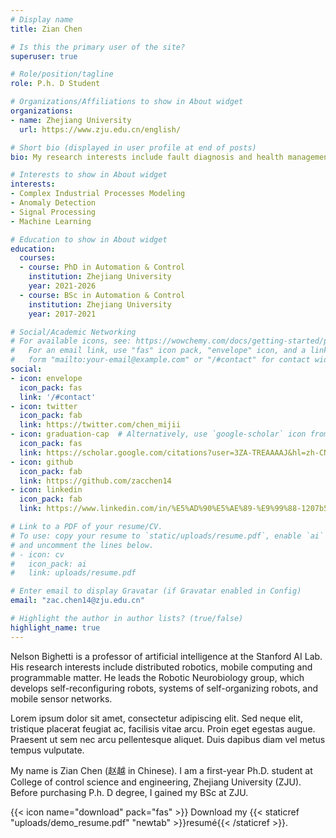 ```yaml
---
# Display name
title: Zian Chen

# Is this the primary user of the site?
superuser: true

# Role/position/tagline
role: P.h. D Student

# Organizations/Affiliations to show in About widget
organizations:
- name: Zhejiang University
  url: https://www.zju.edu.cn/english/

# Short bio (displayed in user profile at end of posts)
bio: My research interests include fault diagnosis and health management of large-scale machine.

# Interests to show in About widget
interests:
- Complex Industrial Processes Modeling
- Anomaly Detection
- Signal Processing
- Machine Learning

# Education to show in About widget
education:
  courses:
  - course: PhD in Automation & Control
    institution: Zhejiang University
    year: 2021-2026
  - course: BSc in Automation & Control
    institution: Zhejiang University
    year: 2017-2021

# Social/Academic Networking
# For available icons, see: https://wowchemy.com/docs/getting-started/page-builder/#icons
#   For an email link, use "fas" icon pack, "envelope" icon, and a link in the
#   form "mailto:your-email@example.com" or "/#contact" for contact widget.
social:
- icon: envelope
  icon_pack: fas
  link: '/#contact'
- icon: twitter
  icon_pack: fab
  link: https://twitter.com/chen_mijii
- icon: graduation-cap  # Alternatively, use `google-scholar` icon from `ai` icon pack
  icon_pack: fas
  link: https://scholar.google.com/citations?user=3ZA-TREAAAAJ&hl=zh-CN
- icon: github
  icon_pack: fab
  link: https://github.com/zacchen14
- icon: linkedin
  icon_pack: fab
  link: https://www.linkedin.com/in/%E5%AD%90%E5%AE%89-%E9%99%88-1207b5183/

# Link to a PDF of your resume/CV.
# To use: copy your resume to `static/uploads/resume.pdf`, enable `ai` icons in `params.toml`, 
# and uncomment the lines below.
# - icon: cv
#   icon_pack: ai
#   link: uploads/resume.pdf

# Enter email to display Gravatar (if Gravatar enabled in Config)
email: "zac.chen14@zju.edu.cn"

# Highlight the author in author lists? (true/false)
highlight_name: true
---
```


Nelson Bighetti is a professor of artificial intelligence at the Stanford AI Lab. His research interests include distributed robotics, mobile computing and programmable matter. He leads the Robotic Neurobiology group, which develops self-reconfiguring robots, systems of self-organizing robots, and mobile sensor networks.

Lorem ipsum dolor sit amet, consectetur adipiscing elit. Sed neque elit, tristique placerat feugiat ac, facilisis vitae arcu. Proin eget egestas augue. Praesent ut sem nec arcu pellentesque aliquet. Duis dapibus diam vel metus tempus vulputate.


My name is Zian Chen (赵越 in Chinese). I am a first-year Ph.D. student at College of control science and engineering, Zhejiang University (ZJU). Before purchasing P.h. D degree, I gained my BSc at ZJU.


{{< icon name="download" pack="fas" >}} Download my {{< staticref "uploads/demo_resume.pdf" "newtab" >}}resumé{{< /staticref >}}.
